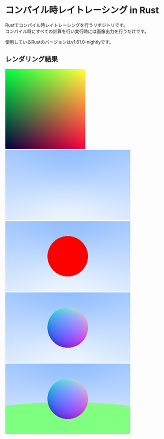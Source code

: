# コンパイル時レイトレーシング in Rust  
Rustでコンパイル時レイトレーシングを行うリポジトリです。  
コンパイル時にすべての計算を行い実行時には画像出力を行うだけです。  

使用しているRustのバージョンはv1.61.0-nightlyです。

## レンダリング結果
![Image1](./output/image1.png)  
![Image2](./output/image2.png)
![Image3](./output/image3.png)  
![Image4](./output/image4.png)
![Image4](./output/image5.png)  
